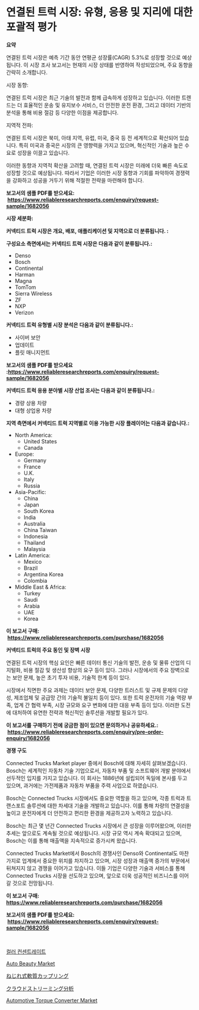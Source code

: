 <p><h1>연결된 트럭 시장: 유형, 응용 및 지리에 대한 포괄적 평가</h1></p><p><strong>요약</strong></p>
<p><p>연결된 트럭 시장은 예측 기간 동안 연평균 성장률(CAGR) 5.3%로 성장할 것으로 예상됩니다. 이 시장 조사 보고서는 현재의 시장 상태를 반영하여 작성되었으며, 주요 동향을 간략히 소개합니다.</p><p>시장 동향:</p><p>연결된 트럭 시장은 최근 기술의 발전과 함께 급속하게 성장하고 있습니다. 이러한 트렌드는 더 효율적인 운송 및 유지보수 서비스, 더 안전한 운전 환경, 그리고 데이터 기반의 분석을 통해 비용 절감 등 다양한 이점을 제공합니다.</p><p>지역적 전파:</p><p>연결된 트럭 시장은 북미, 아태 지역, 유럽, 미국, 중국 등 전 세계적으로 확산되어 있습니다. 특히 미국과 중국은 시장의 큰 영향력을 가지고 있으며, 혁신적인 기술과 높은 수요로 성장을 이끌고 있습니다.</p><p>이러한 동향과 지역적 확산을 고려할 때, 연결된 트럭 시장은 미래에 더욱 빠른 속도로 성장할 것으로 예상됩니다. 따라서 기업은 이러한 시장 동향과 기회를 파악하여 경쟁력을 강화하고 성공을 거두기 위해 적절한 전략을 마련해야 합니다.</p></p>
<p><strong>보고서의 샘플 PDF를 받으세요: &nbsp;<a href="https://www.reliableresearchreports.com/enquiry/request-sample/1682056">https://www.reliableresearchreports.com/enquiry/request-sample/1682056</a></strong></p>
<p><strong>시장 세분화:</strong></p>
<p><strong> 커넥티드 트럭 시장은 개요, 배포, 애플리케이션 및 지역으로 더 분류됩니다. :</strong></p>
<p><strong>구성요소 측면에서는 커넥티드 트럭 시장은 다음과 같이 분류됩니다.:</strong></p>
<p><ul><li>Denso</li><li>Bosch</li><li>Continental</li><li>Harman</li><li>Magna</li><li>TomTom</li><li>Sierra Wireless</li><li>ZF</li><li>NXP</li><li>Verizon</li></ul></p>
<p><strong> 커넥티드 트럭 유형별 시장 분석은 다음과 같이 분류됩니다.:</strong></p>
<p><ul><li>사이버 보안</li><li>업데이트</li><li>플릿 매니지먼트</li></ul></p>
<p><strong>보고서의 샘플 PDF를 받으세요 :<a href="https://www.reliableresearchreports.com/enquiry/request-sample/1682056">https://www.reliableresearchreports.com/enquiry/request-sample/1682056</a></strong></p>
<p><strong> 커넥티드 트럭 응용 분야별 시장 산업 조사는 다음과 같이 분류됩니다.:</strong></p>
<p><ul><li>경량 상용 차량</li><li>대형 상업용 차량</li></ul></p>
<p><strong>지역 측면에서 커넥티드 트럭 지역별로 이용 가능한 시장 플레이어는 다음과 같습니다.:</strong></p>
<p><ul>
    <li>
        North America:
        <ul>
            <li>United States</li>
            <li>Canada</li>
        </ul>
    </li>
    <li>
        Europe:
        <ul>
            <li>Germany</li>
            <li>France</li>
            <li>U.K.</li>
            <li>Italy</li>
            <li>Russia</li>
        </ul>
    </li>
    <li>
        Asia-Pacific:
        <ul>
            <li>China</li>
            <li>Japan</li>
            <li>South Korea</li>
            <li>India</li>
            <li>Australia</li>
            <li>China Taiwan</li>
            <li>Indonesia</li>
            <li>Thailand</li>
            <li>Malaysia</li>
        </ul>
    </li>
    <li>
        Latin America:
        <ul>
            <li>Mexico</li>
            <li>Brazil</li>
            <li>Argentina Korea</li>
            <li>Colombia</li>
        </ul>
    </li>
    <li>
        Middle East & Africa:
        <ul>
            <li>Turkey</li>
            <li>Saudi</li>
            <li>Arabia</li>
            <li>UAE</li>
            <li>Korea</li>
        </ul>
    </li>
    </ul></p>
<p><strong>이 보고서 구매: &nbsp;<a href="https://www.reliableresearchreports.com/purchase/1682056">https://www.reliableresearchreports.com/purchase/1682056</a></strong></p>
<p><strong>커넥티드 트럭의 주요 동인 및 장벽 시장</strong></p>
<p><p>연결된 트럭 시장의 핵심 요인은 빠른 데이터 통신 기술의 발전, 운송 및 물류 산업의 디지털화, 비용 절감 및 생산성 향상의 요구 등이 있다. 그러나 시장에서의 주요 장벽으로는 보안 문제, 높은 초기 투자 비용, 기술적 한계 등이 있다.</p><p>시장에서 직면한 주요 과제는 데이터 보안 문제, 다양한 트러스트 및 규제 문제의 다양성, 제조업체 및 공급망 간의 기술적 불일치 등이 있다. 또한 트럭 운전자의 기술 역량 부족, 업계 간 협력 부족, 시장 규모와 요구 변화에 대한 대응 부족 등이 있다. 이러한 도전에 대처하여 유연한 전략과 혁신적인 솔루션을 개발할 필요가 있다.</p></p>
<p><strong>이 보고서를 구매하기 전에 궁금한 점이 있으면 문의하거나 공유하세요.: &nbsp;<a href="https://www.reliableresearchreports.com/enquiry/pre-order-enquiry/1682056">https://www.reliableresearchreports.com/enquiry/pre-order-enquiry/1682056</a></strong></p>
<p><strong>경쟁 구도</strong></p>
<p><p>Connected Trucks Market player 중에서 Bosch에 대해 자세히 살펴보겠습니다. Bosch는 세계적인 자동차 기술 기업으로서, 자동차 부품 및 소프트웨어 개발 분야에서 선두적인 입지를 가지고 있습니다. 이 회사는 1886년에 설립되어 독일에 본사를 두고 있으며, 과거에는 가전제품과 자동차 부품을 주력 사업으로 하였습니다.</p><p>Bosch는 Connected Trucks 시장에서도 중요한 역할을 하고 있으며, 각종 트럭과 트랜스포트 솔루션에 대한 차세대 기술을 개발하고 있습니다. 이를 통해 차량의 연결성을 높이고 운전자에게 더 안전하고 편리한 환경을 제공하고자 노력하고 있습니다.</p><p>Bosch는 최근 몇 년간 Connected Trucks 시장에서 큰 성장을 이루어왔으며, 이러한 추세는 앞으로도 계속될 것으로 예상됩니다. 시장 규모 역시 계속 확대되고 있으며, Bosch는 이를 통해 매출액을 지속적으로 증가시켜 왔습니다.</p><p>Connected Trucks Market에서 Bosch의 경쟁사인 Denso와 Continental도 마찬가지로 업계에서 중요한 위치를 차지하고 있으며, 시장 성장과 매출액 증가의 부문에서 뒤쳐지지 않고 경쟁을 이어가고 있습니다. 이들 기업은 다양한 기술과 서비스를 통해 Connected Trucks 시장을 선도하고 있으며, 앞으로 더욱 성공적인 비즈니스를 이어갈 것으로 전망됩니다.</p></p>
<p><strong>이 보고서 구매: &nbsp; <a href="https://www.reliableresearchreports.com/purchase/1682056">https://www.reliableresearchreports.com/purchase/1682056</a></strong></p>
<p><strong>보고서의 샘플 PDF를 받으세요: &nbsp;<a href="https://www.reliableresearchreports.com/enquiry/request-sample/1682056">https://www.reliableresearchreports.com/enquiry/request-sample/1682056</a></strong><strong></strong></p>
<p>&nbsp;</p>
<p><p><a href="https://github.com/vsap75a286l/Market-Research-Report-List-1/blob/main/62391498580.md">컬러 컨센트레이트</a></p><p><a href="https://issuu.com/reportprime-2/docs/auto-beauty-market-size-2030.pptx">Auto Beauty Market</a></p><p><a href="https://github.com/joaejkdzgyljvo6/Market-Research-Report-List-1/blob/main/35245419375.md">ねじれ式軟質カップリング</a></p><p><a href="https://github.com/NashBeahan2023/Market-Research-Report-List-1/blob/main/57389249376.md">クラウドストリーミング分析</a></p><p><a href="https://issuu.com/reportprime-2/docs/automotive-torque-converter-market-size-2030.pptx">Automotive Torque Converter Market</a></p></p>